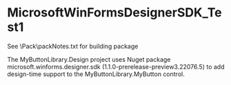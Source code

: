 # MicrosoftWinFormsDesignerSDK_Test1

See \Pack\packNotes.txt for building package

The MyButtonLibrary.Design project uses Nuget package microsoft.winforms.designer.sdk (1.1.0-prerelease-preview3.22076.5) to add design-time support to the MyButtonLibrary.MyButton control.  

